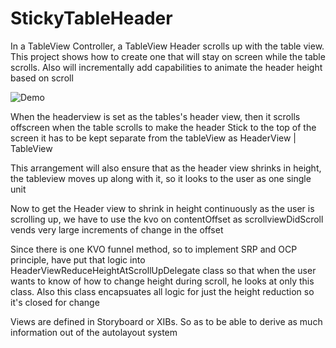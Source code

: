 # StickyTableHeader
In a TableView Controller, a TableView Header scrolls up with the table view. This project shows how to create one that will stay on screen while the table scrolls.  Also will incrementally add capabilities to animate the header height based on scroll



![Demo](https://cloud.githubusercontent.com/assets/4088886/24797762/1a5a6b18-1bd6-11e7-9d5a-f6c8763ce714.gif)


When the headerview is set as the tables's header view, then it scrolls offscreen when the table scrolls
 to make the header Stick to the top of the screen it has to be kept separate from the tableView
 as
 HeaderView
    |
 TableView
 
 This arrangement will also ensure that as the header view shrinks in height, the tableview moves up along with it, so it looks to the user as one single unit
 
 Now to get the Header view to shrink in height continuously as the user is scrolling up, we have to use the kvo on contentOffset as scrollviewDidScroll vends very large increments of change in the offset
 
 Since there is one KVO funnel method, so to implement SRP and OCP principle, have put that logic into HeaderViewReduceHeightAtScrollUpDelegate class so that when the user wants to know of how to change height during scroll, he looks at only this class. Also this class encapsuates all logic for just the height reduction so it's closed for change
 
 Views are defined in Storyboard or XIBs. So as to be able to derive as much information out of the autolayout system 
